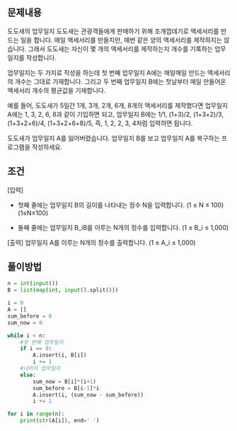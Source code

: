 ## 문제내용
도도새의 업무일지
도도새는 관광객들에게 판매하기 위해 조개껍데기로 액세서리를 만드는 일을 합니다. 매일 액세서리를 만들지만, 매번 같은 양의 액세서리를 제작하지는 않습니다. 그래서 도도새는 자신이 몇 개의 액세서리를 제작하는지 개수를 기록하는 업무일지를 작성합니다.

업무일지는 두 가지로 작성을 하는데 첫 번째 업무일지 A에는 매일매일 만드는 액세서리의 개수는 그대로 기재합니다. 그리고 두 번째 업무일지 B에는 첫날부터 매일 만들어온 액세서리 개수의 평균값을 기재합니다.

예를 들어, 도도새가 5일간 1개, 3개, 2개, 6개, 8개의 액세서리를 제작했다면 업무일지 A에는 1, 3, 2, 6, 8과 같이 기입하면 되고, 업무일지 B에는 1/1, (1+3)/2, (1+3+2)/3, (1+3+2+6)/4, (1+3+2+6+8)/5, 즉, 1, 2, 2, 3, 4처럼 입력하면 됩니다.

도도새가 업무일지 A를 잃어버렸습니다. 업무일지 B를 보고 업무일지 A를 복구하는 프로그램을 작성하세요.

## 조건

[입력]
- 첫째 줄에는 업무일지 B의 길이를 나타내는 정수 N을 입력합니다.
(1 ≤ N ≤ 100)
(1≤N≤100)

- 둘째 줄에는 업무일지 B_iB를 이루는 N개의 정수를 입력합니다.
(1 ≤ B_i ≤ 1,000)

[출력]
업무일지 A를 이루는 N개의 정수를 출력합니다.
(1 ≤ A_i ≤ 1,000)

## 풀이방법

```python
n = int(input())
B = list(map(int, input().split()))

i = 0
A = []
sum_before = 0
sum_now = 0

while i < n:
    #첫 번째 업무일지
    if i == 0:
        A.insert(i, B[i])
        i += 1
    #나머지 업무일지
    else:
        sum_now = B[i]*(i+1)
        sum_before = B[i-1]*i
        A.insert(i, (sum_now - sum_before))
        i += 1

for i in range(n):
    print(str(A[i]), end=' ')
```